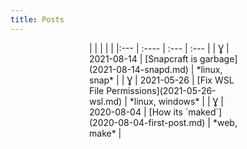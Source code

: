 ```yaml
---
title: Posts
---
```


<div style="width: 50%; margin: auto">|     |       |      |      |
|:--- | :---- | :--- | :--- |
| Ɣ | 2021-08-14 | [Snapcraft is garbage](2021-08-14-snapd.md) | *linux, snap* | 
| Ɣ | 2021-05-26 | [Fix WSL File Permissions](2021-05-26-wsl.md) | *linux, windows* | 
| Ɣ | 2020-08-04 | [How its `maked`](2020-08-04-first-post.md) | *web, make* | 
</div>